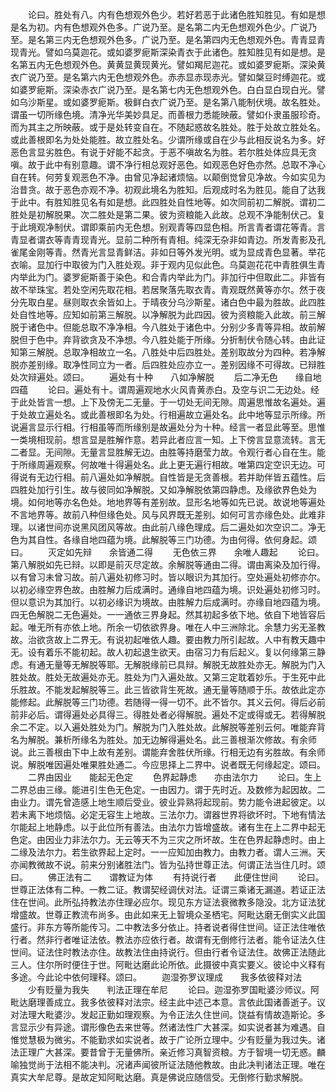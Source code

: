 <!-- { "loadSidebar": true } -->
　　论曰。胜处有八。内有色想观外色少。若好若恶于此诸色胜知胜见。有如是想是名为初。内有色想观外色多。广说乃至。是名第二内无色想观外色少。广说乃至。是名第三内无色想观外色多。广说乃至。是名第四内无色想观外色。青青显青现青光。譬如乌莫迦花。或如婆罗痆斯深染青衣于此诸色。胜知胜见有如是想。是名第五内无色想观外色。黄黄显黄现黄光。譬如羯尼迦花。或如婆罗痆斯。深染黄衣广说乃至。是名第六内无色想观外色。赤赤显赤现赤光。譬如槃豆时缚迦花。或如婆罗痆斯。深染赤衣广说乃至。是名第七内无色想观外色。白白显白现白光。譬如乌沙斯星。或如婆罗痆斯。极鲜白衣广说乃至。是名第八能制伏境。故名胜处。谓虽一切所缘色境。清净光华美妙具足。而善根力悉能映蔽。譬如仆隶虽服珍奇。而为其主之所映蔽。或于是处转变自在。不随起惑故名胜处。胜于处故立胜处名。或此善根即名为处处能胜。故立胜处名。少谓所缘或自在少与此相反说名为多。好恶色言显劣胜色。有说于好能不起贪。于恶不嗔故名为胜。若尔胜处体应具无贪嗔。故于此中有别意趣。谓不净行相总观好恶色。如观恶色好色亦然。总取不净心自在转。何劳复观恶色不净。由曾见净起诸烦恼。以颠倒觉曾见净故。今如实见为治昔贪。故于恶色亦观不净。初观此境名为胜知。后观成时名为胜见。能自了达我于此中。有胜知胜见名有如是想。此四胜处自性地等。如次同前初二解脱。谓初二胜处是初解脱果。次二胜处是第二果。彼为资粮能入此故。总观不净能制伏己。复于此境观净制伏。谓即乘前内无色想。别观青等四显色相。所言青者谓花等青。言青显者谓衣等青青现青光。显前二种所有青相。纯深无杂非如青边。所发青影及孔雀尾金刚等青。然青光言显青鲜洁。非如日等外发光明。或为显成青色显著。举花衣喻。显加行中取彼为门入胜处观。非于观内见似此色。乌莫迦花花中青胜俱生青内举此为门。婆罗痆斯善于染色。和合青内举此为门。非加行中但取此二。非皆有故不举珠宝。若处空闲先取花相。若居聚落先取衣青。青观既然黄等亦尔。然于夜分先取白星。昼则取衣余皆如上。于晴夜分乌沙斯星。诸白色中最为胜故。此四胜处自性地等。应知如前第三解脱。以净解脱为此四因。彼为资粮能入此故。前三解脱于诸色中。但能总取不净净相。今八胜处于诸色中。分别少多青等异相。故前解脱但于色中。弃背欲贪及不净想。今八胜处能于所缘。分折制伏令随心转。由此证知第三解脱。总取净相故立一名。八胜处中后四胜处。差别取故分为四种。若净解脱亦差别缘。取净性同立为一者。后四胜处应亦立一。差别因缘不可得故。已辩胜处次辩遍处。颂曰。
　　遍处有十种　　八如净解脱
　　后二净无色　　缘自地四蕴
　　论曰。遍处有十。谓周遍观地水火风青黄赤白。及空与识二无边处。经于此处皆言一想。上下及傍无二无量。于一切处无间无隙。周遍思惟故名遍处。遍于处故立遍处名。或此善根即名为处。行相遍故立遍处名。此中地等显示所缘。所说遍言显示行相。行相虽等而所缘别是故遍处分为十种。经言一者显此等至。思惟一类境相现前。想言显是胜解作意。若异此者应言一知。上下傍言显意流转。言无二者显。无间隙。无量言显胜解无边。由胜等持磨莹力故。令观行者心自在生。能于所缘周遍观察。何故唯十得遍处名。此上更无遍行相故。唯第四定空识无边。可得说有无边行相。前八遍处如净解脱。自性皆是无贪善根。若并助伴皆五蕴性。后四胜处加行引生。故与彼同如净解脱。又如净解脱依第四静虑。及缘欲界色处为境。如何地等亦名色处。地地界等有差别故。显形名地等如先已说。故说地等遍处不言地界等。故前八种但缘色处。风与风界既无差别。如何可言亦缘色处。此难非理。以诸世间亦说黑风团风等故。由此前八缘色理成。后二遍处如次空识二。净无色为其自性。各缘自地四蕴为境。此解脱等三门功德。为由何得。依何身起。颂曰。
　　灭定如先辩　　余皆通二得
　　无色依三界　　余唯人趣起
　　论曰。第八解脱如先已辩。以即是前灭尽定故。余解脱等通由二得。谓由离染及加行得。以有曾习未曾习故。前八遍处初修习时。皆以眼识为其加行。空处遍处初修亦尔。以初必缘空界色故。由胜解力后成满时。通缘自地四蕴为境。识处遍处初修习时。但以意识为其加行。以初必缘识为境故。由胜解力后成满时。亦缘自地四蕴为境。四无色解脱二无色遍处。一一通依三界身起。然其初起多依下地。依自下地皆容后起。唯无所有亦依上地。所余一切依欲界身。唯在人中三洲除北。余慧力劣无圣教故。治欲贪故上二界无。有说初起唯依人趣。要由教力所引起故。人中有教天趣中无。设有着乐不能初起。故人初起退生欲天。由宿习力有后起义。复以何缘第三静虑。有通无量等无解脱等耶。无解脱缘前已具辩。解脱无故胜处亦无。解脱为门入胜处故。胜处无故遍处亦无。胜处为门入遍处故。又第三定耽着妙乐。于生死中此乐胜故。不能发起解脱等三。此三皆欲背生死故。通无量等随顺于乐。故依此定亦能修起。此解脱等三门功德。若随得一得一切不。此不皆尔。其义云何。得后必前前非必后。谓得遍处必具得三。得胜处者必得解脱。遍处不定或得或无。若得解脱余二不定。以入遍处胜处为门。解脱为门入胜处故。此解脱等差别云何。唯能弃背名为解脱。兼析所缘名为胜处。加无边解得遍处名。此三善根渐次修故。有余师说。此三善根由下中上故有差别。谓能弃舍胜伏所缘。行相无边有劣胜故。有余师说。解脱唯因遍处唯果胜处通二。今应思择上二界中。说者既无何缘起定。颂曰。
　　二界由因业　　能起无色定
　　色界起静虑　　亦由法尔力
　　论曰。生上二界总由三缘。能进引生色无色定。一由因力。谓于先时近。及数修为起因故。二由业力。谓先曾造感上地生顺后受业。彼业异熟将起现前。势力能令进起彼定。以若未离下地烦恼。必定无容生上地故。三法尔力。谓器世界将欲坏时。下地有情法尔能起上地静虑。以于此位所有善法。由法尔力皆增盛故。诸有生在上二界中起无色定。由因业力非法尔力。无云等天不为三灾之所坏故。生在色界起静虑时。由上二缘及法尔力。若生欲界起上定时。一一应知加由教力。由教力者。谓人三洲。天亦闻教微故不说。前来分别诸胜法门。皆为弘持世尊正法。何谓正法当住几时。颂曰。
　　佛正法有二　　谓教证为体
　　有持说行者　　此便住世间
　　论曰。世尊正法体有二种。一教二证。教谓契经调伏对法。证谓三乘诸无漏道。若证正法住在世间。此所弘持教法亦住理必应尔。现见东方证法衰微教多隐没。北方证法犹增盛故。世尊正教流布尚多。由此如来无上智境众圣栖宅。阿毗达磨无倒实义此国盛行。非东方等所能传习。二中教法多分依止。持者说者得住世间。证正法住唯依行者。然非行者唯证法依。教法亦应依行者。故谓有无倒修行法者。能令证法久住世间。证法住时教法亦住。故教法住由持说行。但由行者令证法住。故佛正法随此三人。住尔所时便住于世。阿毗达磨此论所依。此摄彼中真实要义。彼论中义释有多途。今此论中依何理释。颂曰。
　　迦湿弥罗议理成　　我多依彼释对法
　　少有贬量为我失　　判法正理在牟尼
　　论曰。迦湿弥罗国毗婆沙师议。阿毗达磨理善成立。我多依彼释对法宗。经主此中述己本意。言依此国诸善逝子。议对法理大毗婆沙。发起正勤如理观察。为令正法久住世间。饶益有情故造斯论。多言显示少有异途。谓形像色去来世等。然诸法性广大甚深。如实说者甚为难遇。自惟觉慧极为微劣。不能勤求如实说者。故于广论所立理中。少有贬量为我过失。诸法正理广大甚深。要昔曾于无量佛所。亲近修习真智资粮。方于智境一切无惑。麟喻独觉尚于法相不能决判。况诸声闻彼所证法随他教故。由此决判诸法正理。唯在真实大牟尼尊。是故定知阿毗达磨。真是佛说应随信受。无倒修行勤求解脱。

